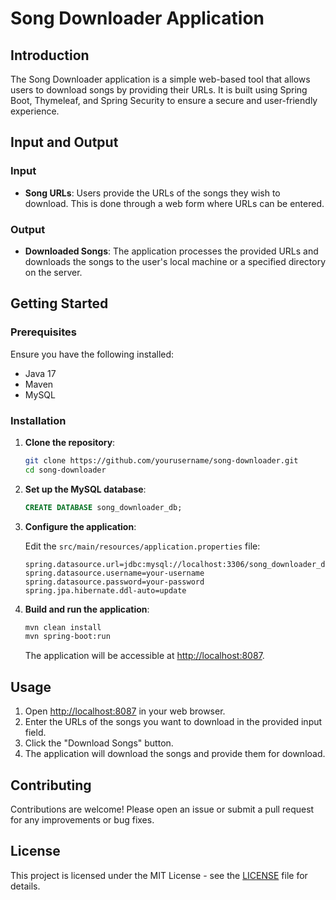 # Song Downloader Application

## Introduction

The Song Downloader application is a simple web-based tool that allows users to download songs by providing their URLs. It is built using Spring Boot, Thymeleaf, and Spring Security to ensure a secure and user-friendly experience.

## Input and Output

### Input

- **Song URLs**: Users provide the URLs of the songs they wish to download. This is done through a web form where URLs can be entered.

### Output

- **Downloaded Songs**: The application processes the provided URLs and downloads the songs to the user's local machine or a specified directory on the server.

## Getting Started

### Prerequisites

Ensure you have the following installed:

- Java 17
- Maven
- MySQL

### Installation

1. **Clone the repository**:

    ```bash
    git clone https://github.com/yourusername/song-downloader.git
    cd song-downloader
    ```

2. **Set up the MySQL database**:

    ```sql
    CREATE DATABASE song_downloader_db;
    ```

3. **Configure the application**:

    Edit the `src/main/resources/application.properties` file:

    ```properties
    spring.datasource.url=jdbc:mysql://localhost:3306/song_downloader_db
    spring.datasource.username=your-username
    spring.datasource.password=your-password
    spring.jpa.hibernate.ddl-auto=update
    ```

4. **Build and run the application**:

    ```bash
    mvn clean install
    mvn spring-boot:run
    ```

    The application will be accessible at [http://localhost:8087](http://localhost:8087).

## Usage

1. Open [http://localhost:8087](http://localhost:8087) in your web browser.
2. Enter the URLs of the songs you want to download in the provided input field.
3. Click the "Download Songs" button.
4. The application will download the songs and provide them for download.

## Contributing

Contributions are welcome! Please open an issue or submit a pull request for any improvements or bug fixes.

## License

This project is licensed under the MIT License - see the [LICENSE](LICENSE) file for details.
